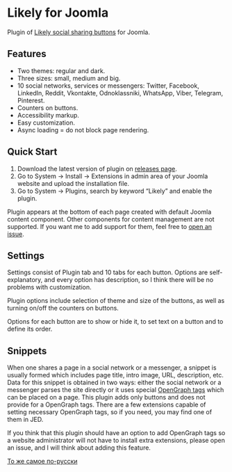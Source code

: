 # Likely for Joomla

Plugin of [Likely social sharing buttons](https://ilyabirman.net/likely/) for Joomla.

## Features

* Two themes: regular and dark.
* Three sizes: small, medium and big.
* 10 social networks, services or messengers: Twitter, Facebook, LinkedIn, Reddit, Vkontakte, Odnoklassniki, WhatsApp, Viber, Telegram, Pinterest.
* Counters on buttons.
* Accessibility markup.
* Easy customization.
* Async loading = do not block page rendering.

## Quick Start

1. Download the latest version of plugin on [releases page](https://github.com/PavelSyomin/likely_for_joomla/releases).
2. Go to System → Install → Extensions in admin area of your Joomla website and upload the installation file.
3. Go to System → Plugins, search by keyword “Likely” and enable the plugin.

Plugin appears at the bottom of each page created with default Joomla content component. Other components for content management are not supported. If you want me to add support for them, feel free to [open an issue](https://github.com/PavelSyomin/likely_for_joomla/issues/new).

## Settings

Settings consist of Plugin tab and 10 tabs for each button. Options are self-explanatory, and every option has description, so I think there will be no problems with customization.

Plugin options include selection of theme and size of the buttons, as well as turning on/off the counters on buttons.

Options for each button are to show or hide it, to set text on a button and to define its order.

## Snippets

When one shares a page in a social network or a messenger, a snippet is usually formed which includes page title, intro image, URL, description, etc. Data for this snippet is obtained in two ways: either the social network or a messenger parses the site directly or it uses special [OpenGraph tags](https://ogp.me/) which can be placed on a page. This plugin adds only buttons and does not provide for a OpenGraph tags. There are a few extensions capable of setting necessary OpenGraph tags, so if you need, you may find one of them in JED.

If you think that this plugin should have an option to add OpenGraph tags so a website administrator will not have to install extra extensions, please open an issue, and I will think about adding this feature.

[То же самое по-русски](README_RU.md)

